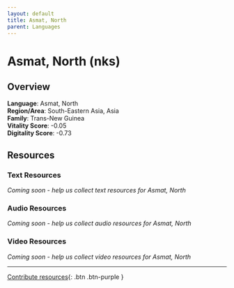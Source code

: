 ```yaml
---
layout: default
title: Asmat, North
parent: Languages
---
```


# Asmat, North (nks)

## Overview

**Language**: Asmat, North  
**Region/Area**: South-Eastern Asia, Asia  
**Family**: Trans-New Guinea  
**Vitality Score**: -0.05  
**Digitality Score**: -0.73  

## Resources

### Text Resources
*Coming soon - help us collect text resources for Asmat, North*

### Audio Resources
*Coming soon - help us collect audio resources for Asmat, North*

### Video Resources
*Coming soon - help us collect video resources for Asmat, North*

---

[Contribute resources](https://fairtrain.github.io/){: .btn .btn-purple }
